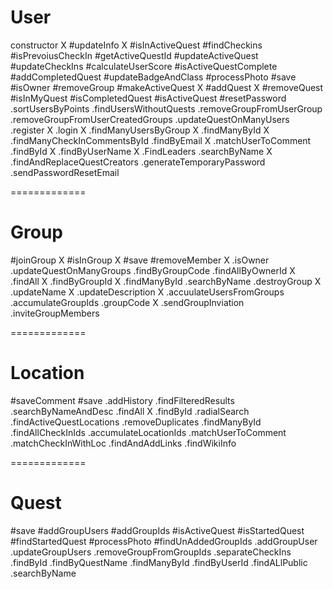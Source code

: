 User
===============
constructor X
#updateInfo X
#isInActiveQuest
#findCheckins
#isPrevoiusCheckIn
#getActiveQuestId
#updateActiveQuest
#updateCheckIns
#calculateUserScore
#isActiveQuestComplete
#addCompletedQuest
#updateBadgeAndClass
#processPhoto
#save
#isOwner
#removeGroup
#makeActiveQuest X
#addQuest X
#removeQuest
#isInMyQuest
#isCompletedQuest
#isActiveQuest
#resetPassword
.sortUsersByPoints
.findUsersWithoutQuests
.removeGroupFromUserGroup
.removeGroupFromUserCreatedGroups
.updateQuestOnManyUsers 
.register X
.login X
.findManyUsersByGroup X
.findManyById X
.findManyCheckInCommentsById
.findByEmail X
.matchUserToComment
.findById X
.findByUserName X
.FindLeaders
.searchByName X
.findAndReplaceQuestCreators
.generateTemporaryPassword
.sendPasswordResetEmail

=============

Group
=============

#joinGroup X
#isInGroup X
#save
#removeMember X
.isOwner
.updateQuestOnManyGroups
.findByGroupCode
.findAllByOwnerId X
.findAll X
.findByGroupId X
.findManyById
.searchByName
.destroyGroup X
.updateName X
.updateDescription X
.accuulateUsersFromGroups
.accumulateGroupIds
.groupCode X
.sendGroupInviation
.inviteGroupMembers

=============

Location
============

#saveComment
#save
.addHistory
.findFilteredResults
.searchByNameAndDesc
.findAll X
.findById
.radialSearch
.findActiveQuestLocations
.removeDuplicates
.findManyById
.findAllCheckInIds
.accumulateLocationIds
.matchUserToComment
.matchCheckInWithLoc
.findAndAddLinks
.findWikiInfo

=============


Quest
============

#save
#addGroupUsers
#addGroupIds
#isActiveQuest
#isStartedQuest
#findStartedQuest
#processPhoto
#findUnAddedGroupIds
.addGroupUser
.updateGroupUsers
.removeGroupFromGroupIds
.separateCheckIns
.findById
.findByQuestName
.findManyById
.findByUserId
.findALlPublic
.searchByName







































